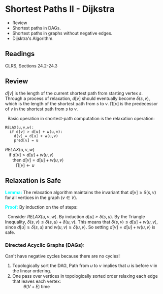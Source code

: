 # Shortest Paths II - Dijkstra
- Review
- Shortest paths in DAGs.
- Shortest paths in graphs without negative edges.
- Dijsktra's Algorithm.

## Readings
CLRS, Sections 24.2-24.3

## Review

$d[v]$ is the length of the current shortest path from starting vertex $s$.
Through a process of relaxation, $d[v]$ should eventually become
$\delta(s,v)$, which is the length of the shortest path from $s$ to $v$.
$\prod[v]$ is the predecessor of $v$ in the shortest path from $s$ to $v$.

&nbsp;  Basic operation in shortest-path computation is the relaxation 
operation:
```
RELAX(u,v,w):
  if d[v] > d[u] + w(u,v):
    d[v] = d[u] + w(u,v)
    pred[v] = u
```

$RELAX(u,v,w)$<br>
&nbsp;&nbsp;&nbsp;if $d[v] > d[u] + w(u,v)$<br>
&nbsp;&nbsp;&nbsp;&nbsp;&nbsp;&nbsp;then $d[v] = d[u] + w(u,v)$<br>
&nbsp;&nbsp;&nbsp;&nbsp;&nbsp;&nbsp;&nbsp;&nbsp;&nbsp;$\prod[v]\leftarrow u$

## Relaxation is Safe
<span style="color:cyan; font-weight:bold">Lemma:</span> The relaxation 
algorithm maintains the invariant that $d[v] \geq \delta(s,v)$ for all
vertices in the graph ($v \in V$).

<span style="color:cyan; font-weight:bold">Proof:</span> By induction on the 
of steps:

&nbsp; Consider $RELAX(u,v,w)$. By induction $d[u] \geq \delta(s,u)$. By the 
Triangle Inequality, $\delta(s,v) \leq \delta(s,u) + \delta(u,v)$. This means
that $\delta(s,v) \leq d[u] + w(u,v)$, since $d[u] \geq \delta(s,u)$ and 
$w(u,v) \geq \delta(u,v)$. So setting $d[v] = d[u] + w(u,v)$ is safe.

### Directed Acyclic Graphs (DAGs):
Can't have negative cycles because there are no cycles!

  1. Topologically sort the DAG, Path from $u$ to $v$ implies that 
  $u$ is before $v$ in the linear ordering.
  2. One pass over vertices in topologically sorted order relaxing each edge 
  that leaves each vertex:<br>
&nbsp;&nbsp;&nbsp;&nbsp;&nbsp;&nbsp;&nbsp;&nbsp;&nbsp;$\theta(V+E)$ time
